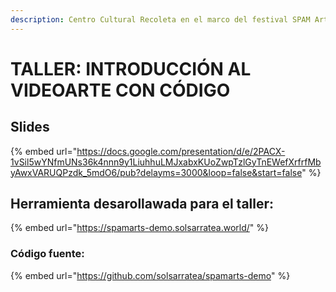 ```yaml
---
description: Centro Cultural Recoleta en el marco del festival SPAM Arts
---
```


# TALLER: INTRODUCCIÓN AL VIDEOARTE CON CÓDIGO

## Slides

{% embed url="https://docs.google.com/presentation/d/e/2PACX-1vSil5wYNfmUNs36k4nnn9y1LiuhhuLMJxabxKUoZwpTzlGyTnEWefXrfrfMbyAwxVARUQPzdk_5mdO6/pub?delayms=3000&loop=false&start=false" %}

## Herramienta desarollawada para el taller:

{% embed url="https://spamarts-demo.solsarratea.world/" %}

### Código fuente:

{% embed url="https://github.com/solsarratea/spamarts-demo" %}
